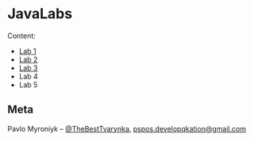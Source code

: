 # JavaLabs

Content:
* [Lab 1](https://github.com/TheBestTvarynka/JavaLabs/tree/master/1-lab/src)
* [Lab 2](https://github.com/TheBestTvarynka/JavaLabs/tree/master/2-lab/src)
* [Lab 3](https://github.com/TheBestTvarynka/JavaLabs/tree/master/3-lab/src)
* Lab 4
* Lab 5

## Meta

Pavlo Myroniyk – [@TheBestTvarynka](https://github.com/TheBestTvarynka), [pspos.developqkation@gmail.com](mailto:pspos.developqkation@gmail.com)

